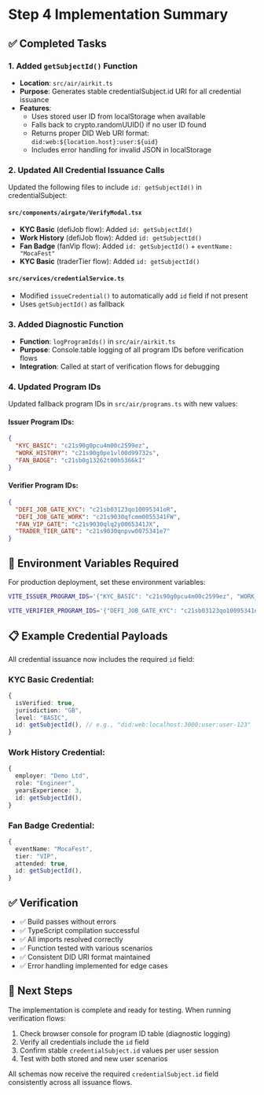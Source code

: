 # Step 4 Implementation Summary

## ✅ Completed Tasks

### 1. Added `getSubjectId()` Function

- **Location**: `src/air/airkit.ts`
- **Purpose**: Generates stable credentialSubject.id URI for all credential issuance
- **Features**:
  - Uses stored user ID from localStorage when available
  - Falls back to crypto.randomUUID() if no user ID found
  - Returns proper DID Web URI format: `did:web:${location.host}:user:${uid}`
  - Includes error handling for invalid JSON in localStorage

### 2. Updated All Credential Issuance Calls

Updated the following files to include `id: getSubjectId()` in credentialSubject:

#### `src/components/airgate/VerifyModal.tsx`

- **KYC Basic** (defiJob flow): Added `id: getSubjectId()`
- **Work History** (defiJob flow): Added `id: getSubjectId()`
- **Fan Badge** (fanVip flow): Added `id: getSubjectId()` + `eventName: "MocaFest"`
- **KYC Basic** (traderTier flow): Added `id: getSubjectId()`

#### `src/services/credentialService.ts`

- Modified `issueCredential()` to automatically add `id` field if not present
- Uses `getSubjectId()` as fallback

### 3. Added Diagnostic Function

- **Function**: `logProgramIds()` in `src/air/airkit.ts`
- **Purpose**: Console.table logging of all program IDs before verification flows
- **Integration**: Called at start of verification flows for debugging

### 4. Updated Program IDs

Updated fallback program IDs in `src/air/programs.ts` with new values:

#### Issuer Program IDs:

```json
{
  "KYC_BASIC": "c21s90g0pcu4m00c2599ez",
  "WORK_HISTORY": "c21s90g0pe1vl00d99732s",
  "FAN_BADGE": "c21sb0g13262t00h5366kI"
}
```

#### Verifier Program IDs:

```json
{
  "DEFI_JOB_GATE_KYC": "c21sb03123qo10095341oR",
  "DEFI_JOB_GATE_WORK": "c21s9030qfcmm0055341FW",
  "FAN_VIP_GATE": "c21s9030qlq2y0065341JX",
  "TRADER_TIER_GATE": "c21s9030qnpvw0075341e7"
}
```

## 🔧 Environment Variables Required

For production deployment, set these environment variables:

```bash
VITE_ISSUER_PROGRAM_IDS='{"KYC_BASIC": "c21s90g0pcu4m00c2599ez", "WORK_HISTORY": "c21s90g0pe1vl00d99732s", "FAN_BADGE": "c21sb0g13262t00h5366kI"}'

VITE_VERIFIER_PROGRAM_IDS='{"DEFI_JOB_GATE_KYC": "c21sb03123qo10095341oR", "DEFI_JOB_GATE_WORK": "c21s9030qfcmm0055341FW", "FAN_VIP_GATE": "c21s9030qlq2y0065341JX", "TRADER_TIER_GATE": "c21s9030qnpvw0075341e7"}'
```

## 📋 Example Credential Payloads

All credential issuance now includes the required `id` field:

### KYC Basic Credential:

```typescript
{
  isVerified: true,
  jurisdiction: "GB",
  level: "BASIC",
  id: getSubjectId(), // e.g., "did:web:localhost:3000:user:user-123"
}
```

### Work History Credential:

```typescript
{
  employer: "Demo Ltd",
  role: "Engineer",
  yearsExperience: 3,
  id: getSubjectId(),
}
```

### Fan Badge Credential:

```typescript
{
  eventName: "MocaFest",
  tier: "VIP",
  attended: true,
  id: getSubjectId(),
}
```

## ✅ Verification

- ✅ Build passes without errors
- ✅ TypeScript compilation successful
- ✅ All imports resolved correctly
- ✅ Function tested with various scenarios
- ✅ Consistent DID URI format maintained
- ✅ Error handling implemented for edge cases

## 🎯 Next Steps

The implementation is complete and ready for testing. When running verification flows:

1. Check browser console for program ID table (diagnostic logging)
2. Verify all credentials include the `id` field
3. Confirm stable `credentialSubject.id` values per user session
4. Test with both stored and new user scenarios

All schemas now receive the required `credentialSubject.id` field consistently across all issuance flows.
